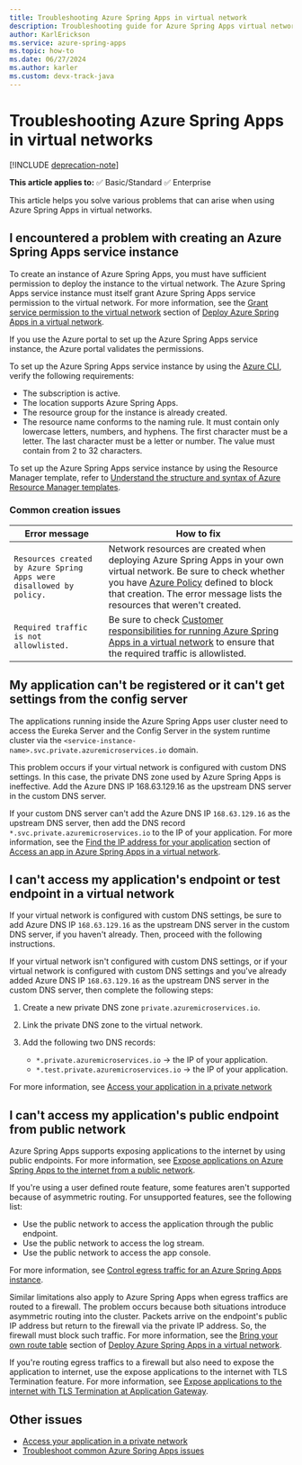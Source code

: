 ```yaml
---
title: Troubleshooting Azure Spring Apps in virtual network
description: Troubleshooting guide for Azure Spring Apps virtual network.
author: KarlErickson
ms.service: azure-spring-apps
ms.topic: how-to
ms.date: 06/27/2024
ms.author: karler
ms.custom: devx-track-java
---
```


# Troubleshooting Azure Spring Apps in virtual networks

[!INCLUDE [deprecation-note](../includes/deprecation-note.md)]

**This article applies to:** ✅ Basic/Standard ✅ Enterprise

This article helps you solve various problems that can arise when using Azure Spring Apps in virtual networks.

## I encountered a problem with creating an Azure Spring Apps service instance

To create an instance of Azure Spring Apps, you must have sufficient permission to deploy the instance to the virtual network. The Azure Spring Apps service instance must itself grant Azure Spring Apps service permission to the virtual network. For more information, see the [Grant service permission to the virtual network](./how-to-deploy-in-azure-virtual-network.md#grant-service-permission-to-the-virtual-network) section of [Deploy Azure Spring Apps in a virtual network](how-to-deploy-in-azure-virtual-network.md).

If you use the Azure portal to set up the Azure Spring Apps service instance, the Azure portal validates the permissions.

To set up the Azure Spring Apps service instance by using the [Azure CLI](/cli/azure/get-started-with-azure-cli), verify the following requirements:

- The subscription is active.
- The location supports Azure Spring Apps.
- The resource group for the instance is already created.
- The resource name conforms to the naming rule. It must contain only lowercase letters, numbers, and hyphens. The first character must be a letter. The last character must be a letter or number. The value must contain from 2 to 32 characters.

To set up the Azure Spring Apps service instance by using the Resource Manager template, refer to [Understand the structure and syntax of Azure Resource Manager templates](../../azure-resource-manager/templates/syntax.md).

### Common creation issues

| Error message                                                       | How to fix                                                                                                                                                                                                                                                                 |
|---------------------------------------------------------------------|----------------------------------------------------------------------------------------------------------------------------------------------------------------------------------------------------------------------------------------------------------------------------|
| `Resources created by Azure Spring Apps were disallowed by policy.` | Network resources are created when deploying Azure Spring Apps in your own virtual network. Be sure to check whether you have [Azure Policy](../../governance/policy/overview.md) defined to block that creation. The error message lists the resources that weren't created. |
| `Required traffic is not allowlisted.`                              | Be sure to check [Customer responsibilities for running Azure Spring Apps in a virtual network](./vnet-customer-responsibilities.md) to ensure that the required traffic is allowlisted.                                                                                   |

## My application can't be registered or it can't get settings from the config server

The applications running inside the Azure Spring Apps user cluster need to access the Eureka Server and the Config Server in the system runtime cluster via the `<service-instance-name>.svc.private.azuremicroservices.io` domain.

This problem occurs if your virtual network is configured with custom DNS settings. In this case, the private DNS zone used by Azure Spring Apps is ineffective. Add the Azure DNS IP 168.63.129.16 as the upstream DNS server in the custom DNS server.

If your custom DNS server can't add the Azure DNS IP `168.63.129.16` as the upstream DNS server, then add the DNS record `*.svc.private.azuremicroservices.io` to the IP of your application. For more information, see the [Find the IP address for your application](access-app-virtual-network.md#find-the-ip-address-for-your-application) section of [Access an app in Azure Spring Apps in a virtual network](access-app-virtual-network.md).

## I can't access my application's endpoint or test endpoint in a virtual network

If your virtual network is configured with custom DNS settings, be sure to add Azure DNS IP `168.63.129.16` as the upstream DNS server in the custom DNS server, if you haven't already. Then, proceed with the following instructions.

If your virtual network isn't configured with custom DNS settings, or if your virtual network is configured with custom DNS settings and you've already added Azure DNS IP `168.63.129.16` as the upstream DNS server in the custom DNS server, then complete the following steps:

1. Create a new private DNS zone `private.azuremicroservices.io`.
1. Link the private DNS zone to the virtual network.
1. Add the following two DNS records:

   - `*.private.azuremicroservices.io` -> the IP of your application.
   - `*.test.private.azuremicroservices.io` -> the IP of your application.

For more information, see [Access your application in a private network](./access-app-virtual-network.md)

## I can't access my application's public endpoint from public network

Azure Spring Apps supports exposing applications to the internet by using public endpoints. For more information, see [Expose applications on Azure Spring Apps to the internet from a public network](../enterprise/how-to-access-app-from-internet-virtual-network.md?toc=/azure/spring-apps/basic-standard/toc.json&bc=/azure/spring-apps/basic-standard/breadcrumb/toc.json).

If you're using a user defined route feature, some features aren't supported because of asymmetric routing. For unsupported features, see the following list:

- Use the public network to access the application through the public endpoint.
- Use the public network to access the log stream.
- Use the public network to access the app console.

For more information, see [Control egress traffic for an Azure Spring Apps instance](how-to-create-user-defined-route-instance.md).

Similar limitations also apply to Azure Spring Apps when egress traffics are routed to a firewall. The problem occurs because both situations introduce asymmetric routing into the cluster. Packets arrive on the endpoint's public IP address but return to the firewall via the private IP address. So, the firewall must block such traffic. For more information, see the [Bring your own route table](how-to-deploy-in-azure-virtual-network.md#bring-your-own-route-table) section of [Deploy Azure Spring Apps in a virtual network](how-to-deploy-in-azure-virtual-network.md).

If you're routing egress traffics to a firewall but also need to expose the application to internet, use the expose applications to the internet with TLS Termination feature. For more information, see [Expose applications to the internet with TLS Termination at Application Gateway](../enterprise/expose-apps-gateway-tls-termination.md?toc=/azure/spring-apps/basic-standard/toc.json&bc=/azure/spring-apps/basic-standard/breadcrumb/toc.json).

## Other issues

- [Access your application in a private network](access-app-virtual-network.md)
- [Troubleshoot common Azure Spring Apps issues](./troubleshoot.md)
